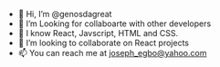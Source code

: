 - 👋 Hi, I’m @genosdagreat
- 👀 I’m Looking for collaboarte with other developers 
- 🌱 I know React, Javscript, HTML and CSS.
- 💞️ I’m looking to collaborate on React projects 
- 📫 You can reach me at joseph_egbo@yahoo.com

<!---
genosdagreat/genosdagreat is a ✨ special ✨ repository because its `README.md` (this file) appears on your GitHub profile.
You can click the Preview link to take a look at your changes.
--->
